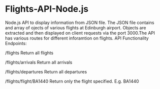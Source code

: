 # Flights-API-Node.js

Node.js API to display information from JSON file. The JSON file contains and array of ojects of various flights at Edinburgh airport. Objects are extracted and then displayed on client requests via the port 3000.The API has various routes for different inforamtion on flights.
API Functionality Endpoints:

/flights Return all flights

/flights/arrivals Return all arrivals

/flights/departures Return all departures

/flights/flight/BA1440 Return only the flight specified. E.g. BA1440

